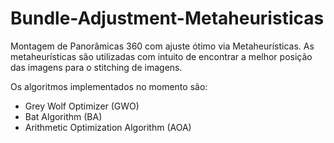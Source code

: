 # Bundle-Adjustment-Metaheuristicas
Montagem de Panorâmicas 360 com ajuste ótimo via Metaheurísticas. As metaheurísticas são utilizadas com intuito de encontrar a melhor posição das imagens para o stitching de imagens.

Os algoritmos implementados no momento são:
* Grey Wolf Optimizer (GWO)
* Bat Algorithm (BA)
* Arithmetic Optimization Algorithm (AOA)


